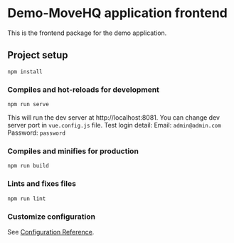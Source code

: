 # Demo-MoveHQ application frontend
This is the frontend package for the demo application.

## Project setup
```
npm install
```

### Compiles and hot-reloads for development
```
npm run serve
```
This will run the dev server at http://localhost:8081. You can change dev server port in `vue.config.js` file.
Test login detail:
Email: `admin@admin.com`
Password: `password`

### Compiles and minifies for production
```
npm run build
```

### Lints and fixes files
```
npm run lint
```

### Customize configuration
See [Configuration Reference](https://cli.vuejs.org/config/).
